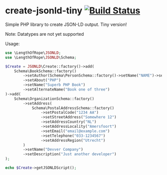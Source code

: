 # create-jsonld-tiny [![Build Status](https://travis-ci.org/lengthofrope/create-jsonld-tiny.svg?branch=master)](https://travis-ci.org/lengthofrope/create-jsonld-tiny)

Simple PHP library to create JSON-LD output. Tiny version!

Note:
Datatypes are not yet supported

Usage:
```php
use \LengthOfRope\JSONLD;
use \LengthOfRope\JSONLD\Schema;

$Create = JSONLD\Create::factory()->add(
    Schema\BookSchema::factory()
        ->setAuthor(Schema\PersonSchema::factory()->setName("NAME")->setEmail("email@example.com"))
        ->setAbout("PHP")
        ->setName("Superb PHP Book")
        ->setAlternateName("Book one of three")
)->add(
    Schema\OrganizationSchema::factory()
        ->setAddress(
            Schema\PostalAddressSchema::factory()
                ->setPostalCode("1234 AA")
                ->setStreetAddress("Somewhere 12")
                ->setAddressCountry("NL")
                ->setAddressLocality("Amersfoort")
                ->setEmail("email@example.com")
                ->setTelephone("033-1234567")
                ->setAddressRegion("Utrecht")
        )
        ->setName("Devver Company")
        ->setDescription("Just another developer")
);

echo $Create->getJSONLDScript();
```